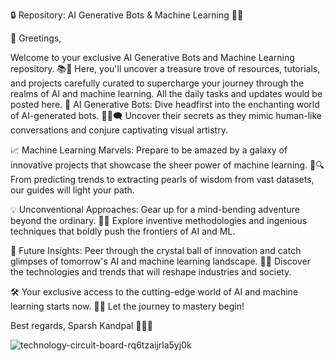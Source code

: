 🔒 Repository: AI Generative Bots & Machine Learning 🚀🤖

👋 Greetings,

Welcome to your exclusive AI Generative Bots and Machine Learning repository. 📚🧠 Here, you'll uncover a treasure trove of resources, tutorials, and projects carefully curated to supercharge your journey through the realms of AI and machine learning.
All the daily tasks and updates would be posted here.
🤖 AI Generative Bots: Dive headfirst into the enchanting world of AI-generated bots. 🕵️‍♂️🗨️ Uncover their secrets as they mimic human-like conversations and conjure captivating visual artistry.

📈 Machine Learning Marvels: Prepare to be amazed by a galaxy of innovative projects that showcase the sheer power of machine learning. 🌌🔍 From predicting trends to extracting pearls of wisdom from vast datasets, our guides will light your path.

💡 Unconventional Approaches: Gear up for a mind-bending adventure beyond the ordinary. 🚀🌈 Explore inventive methodologies and ingenious techniques that boldly push the frontiers of AI and ML.

🔮 Future Insights: Peer through the crystal ball of innovation and catch glimpses of tomorrow's AI and machine learning landscape. 🌠🔭 Discover the technologies and trends that will reshape industries and society.

🛠️ Your exclusive access to the cutting-edge world of AI and machine learning starts now. 🎉🤯 Let the journey to mastery begin!

Best regards,
Sparsh Kandpal 🙌👨‍💻

![technology-circuit-board-rq6tzaijrla5yj0k](https://github.com/ksparsh443/DATAACES_INTERN/assets/84833857/3e515b50-0989-410c-8d18-df569e843843)
